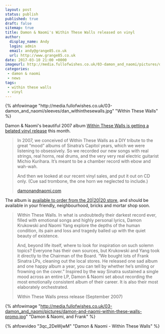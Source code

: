 ```yaml
---
layout: post
status: publish
published: true
draft: false
sitemap: true
title: Damon & Naomi's Within These Walls released on vinyl
author:
  display_name: Andy
  login: admin
  email: andy@grange85.co.uk
  url: http://www.grange85.co.uk
date: 2017-03-10 21:00 +0000
imageurl: http://media.fullofwishes.co.uk/03-damon_and_naomi/pictures/damon-and-naomi-within-these-walls-promo.jpg
categories:
 - damon & naomi
 - news
tags:
 - within these walls
 - vinyl
---
```

<div class="col-md-6 pull-right">{% ahfowimage "http://media.fullofwishes.co.uk/03-damon_and_naomi/sleeves/dan_withinthesewalls.jpg" "Within These Walls" %}</div>
<p class="lead">Damon & Naomi's beautiful 2007 album <a href="https://www.20-20-20.com/store/damon-naomi-wi">Within These Walls is getting a belated vinyl release</a> this month.</p>

<blockquote>
<p>In 2007, we conceived of Within These Walls as a DIY tribute to the great “mood” albums of Sinatra’s Capitol years, which we were listening to obsessively. So we recorded our new songs with real strings, real horns, real drums, and the very very real electric guitarist Michio Kurihara. It’s meant to be a chamber record with ebow and wah-wah.</p>

<p>And then we looked at our recent vinyl sales, and put it out on CD only. (Cue sad trombone, the one horn we neglected to include.)</p>
<footer><a href="http://damonandnaomi.com/march-2017/">damonandnaomi.com</a></footer>
</blockquote>

<p>The album is <a href="https://www.20-20-20.com/store/damon-naomi-wi">available to order from the 20|20|20 store</a>, and should be available in your friendly, neighbourhood, bricks and mortar shop soon.</p>

<blockquote>
<p>Within These Walls. In what is undoubtedly their darkest record ever, filled with emotional songs and highly personal lyrics, Damon Krukowski and Naomi Yang explore the depths of the human condition, its pain and loss and tragedy balled up with the quiet beauty of  existence.</p>

<p>And, beyond life itself, where to look for inspiration on such solemn topics? Everyone has their own sources, but Krukowski and Yang took it directly to the Chairman of the Board. “We bought lots of Frank Sinatra LPs, cleaning out the local stores. He released one sad album and one happy album a year, you can tell by whether he’s smiling or frowning on the cover.” Inspired by the way Sinatra sustained a single mood across an entire LP, Damon & Naomi set about recording the most emotionally consistent album of their career. It is also their most elaborately orchestrated.</p>
<footer>Within These Walls press release (September 2007)</footer>
</blockquote>

{% ahfowimage "http://media.fullofwishes.co.uk/03-damon_and_naomi/pictures/damon-and-naomi-within-these-walls-promo.jpg" "Damon & Naomi, and Frank" %}

{% ahfowvideo "3qc_2DeWjwM" "Damon & Naomi - Within These Walls" %}